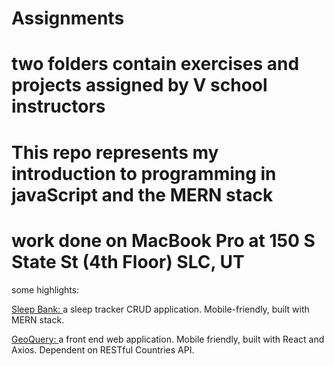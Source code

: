 # Assignments
# two folders contain exercises and projects assigned by V school instructors
# This repo represents my introduction to programming in javaScript and the MERN stack

# work done on MacBook Pro at 150 S State St (4th Floor) SLC, UT

some highlights:

<a href="https://github.com/TaylorBurke/Assignments/tree/master/projects/full-stack">Sleep Bank: </a>a sleep tracker CRUD application. Mobile-friendly, built with MERN stack.

<a href="https://github.com/TaylorBurke/Assignments/blob/master/projects/api-redux/README.md" target="blank">GeoQuery: </a>a front end web application. Mobile friendly, built with React and Axios. Dependent on RESTful Countries API.

